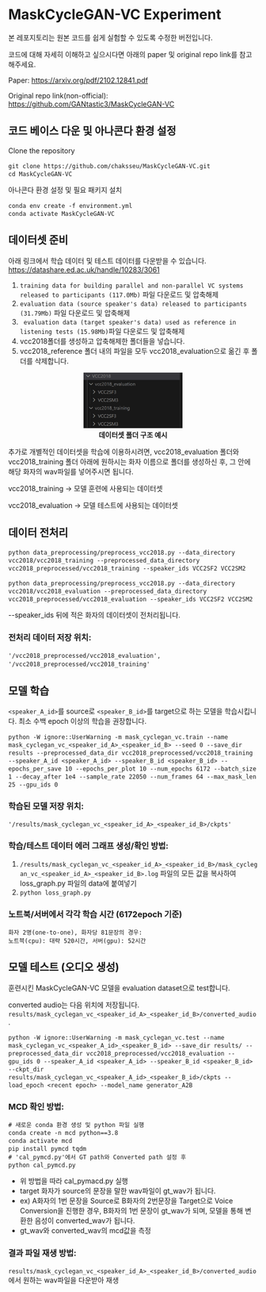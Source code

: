 # MaskCycleGAN-VC Experiment

본 레포지토리는 원본 코드를 쉽게 실험할 수 있도록 수정한 버전입니다.

코드에 대해 자세히 이해하고 싶으시다면 아래의 paper 및 original repo link를 참고해주세요.

Paper: https://arxiv.org/pdf/2102.12841.pdf

Original repo link(non-official): https://github.com/GANtastic3/MaskCycleGAN-VC


## 코드 베이스 다운 및 아나콘다 환경 설정

Clone the repository

```
git clone https://github.com/chaksseu/MaskCycleGAN-VC.git
cd MaskCycleGAN-VC
```

아나콘다 환경 설정 및 필요 패키지 설치

```
conda env create -f environment.yml
conda activate MaskCycleGAN-VC
```


## 데이터셋 준비

아래 링크에서 학습 데이터 및 테스트 데이터를 다운받을 수 있습니다.
https://datashare.ed.ac.uk/handle/10283/3061

1. `training data for building parallel and non-parallel VC systems released to participants (117.0Mb)` 파일 다운로드 및 압축해제
2. `evaluation data (source speaker's data) released to participants (31.79Mb)` 파일 다운로드 및 압축해제
3. ` evaluation data (target speaker's data) used as reference in listening tests (15.98Mb)`파일 다운로드 및 압축해제
4. vcc2018폴더를 생성하고 압축해제한 폴더들을 넣습니다.
5. vcc2018_reference 폴더 내의 파일을 모두 vcc2018_evaluation으로 옮긴 후 폴더를 삭제합니다.

<p align="center">
<img src="imgs/vcc2018_setting.png" width="200">
<br>
<b>데이터셋 폴더 구조 예시</b>

</p>

추가로 개별적인 데이터셋을 학습에 이용하시려면, vcc2018_evaluation 폴더와 vcc2018_training 폴더 아래에 원하시는 화자 이름으로 폴더를 생성하신 후, 그 안에 해당 화자의 wav파일를 넣어주시면 됩니다.

vcc2018_training -> 모델 훈련에 사용되는 데이터셋

vcc2018_evaluation -> 모델 테스트에 사용되는 데이터셋

## 데이터 전처리

```
python data_preprocessing/preprocess_vcc2018.py --data_directory vcc2018/vcc2018_training --preprocessed_data_directory vcc2018_preprocessed/vcc2018_training --speaker_ids VCC2SF2 VCC2SM2
```

```
python data_preprocessing/preprocess_vcc2018.py --data_directory vcc2018/vcc2018_evaluation --preprocessed_data_directory vcc2018_preprocessed/vcc2018_evaluation --speaker_ids VCC2SF2 VCC2SM2
```

--speaker_ids 뒤에 적은 화자의 데이터셋이 전처리됩니다.

### 전처리 데이터 저장 위치: 
`'/vcc2018_preprocessed/vcc2018_evaluation', '/vcc2018_preprocessed/vcc2018_training'`


## 모델 학습

`<speaker_A_id>`를 source로 `<speaker_B_id>`를 target으로 하는 모델을 학습시킵니다. 최소 수백 epoch 이상의 학습을 권장합니다.

```
python -W ignore::UserWarning -m mask_cyclegan_vc.train --name mask_cyclegan_vc_<speaker_id_A>_<speaker_id_B> --seed 0 --save_dir results --preprocessed_data_dir vcc2018_preprocessed/vcc2018_training --speaker_A_id <speaker_A_id> --speaker_B_id <speaker_B_id> --epochs_per_save 10 --epochs_per_plot 10 --num_epochs 6172 --batch_size 1 --decay_after 1e4 --sample_rate 22050 --num_frames 64 --max_mask_len 25 --gpu_ids 0
```

### 학습된 모델 저장 위치: 
`'/results/mask_cyclegan_vc_<speaker_id_A>_<speaker_id_B>/ckpts'`

### 학습/테스트 데이터 에러 그래프 생성/확인 방법: 

1. `/results/mask_cyclegan_vc_<speaker_id_A>_<speaker_id_B>/mask_cyclegan_vc_<speaker_id_A>_<speaker_id_B>.log` 파일의 모든 값을 복사하여 loss_graph.py 파일의 data에 붙여넣기
2. `python loss_graph.py`
   

### 노트북/서버에서 각각 학습 시간 (6172epoch 기준)

```
화자 2명(one-to-one), 화자당 81문장의 경우: 
노트븍(cpu): 대략 520시간, 서버(gpu): 52시간
```

## 모델 테스트 (오디오 생성)

훈련시킨 MaskCycleGAN-VC 모델을 evaluation dataset으로 test합니다. 

converted audio는 다음 위치에 저장됩니다. `results/mask_cyclegan_vc_<speaker_id_A>_<speaker_id_B>/converted_audio`.

```
python -W ignore::UserWarning -m mask_cyclegan_vc.test --name mask_cyclegan_vc_<speaker_A_id>_<speaker_B_id> --save_dir results/ --preprocessed_data_dir vcc2018_preprocessed/vcc2018_evaluation --gpu_ids 0 --speaker_A_id <speaker_A_id> --speaker_B_id <speaker_B_id> --ckpt_dir results/mask_cyclegan_vc_<speaker_A_id>_<speaker_B_id>/ckpts --load_epoch <recent epoch> --model_name generator_A2B
```

### MCD 확인 방법: 

```
# 새로운 conda 환경 생성 및 python 파일 실행
conda create -n mcd python==3.8
conda activate mcd
pip install pymcd tqdm
# 'cal_pymcd.py'에서 GT path와 Converted path 설정 후
python cal_pymcd.py
```
- 위 방법을 따라 cal_pymacd.py 실행
- target 화자가 source의 문장을 말한 wav파일이 gt_wav가 됩니다.
- ex) A화자의 1번 문장을 Source로 B화자의 2번문장을 Target으로 Voice Conversion을 진행한 경우, B화자의 1번 문장이 gt_wav가 되며, 모델을 통해 변환한 음성이 converted_wav가 됩니다.
- gt_wav와 converted_wav의 mcd값을 측정 


### 결과 파일 재생 방법: 
`results/mask_cyclegan_vc_<speaker_id_A>_<speaker_id_B>/converted_audio`에서 원하는 wav파일을 다운받아 재생